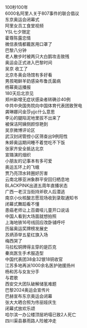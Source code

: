 100秒100年  
6000名阿里人关于807事件的联合倡议  
东京奥运会闭幕式  
阿里女员工食堂视频  
YSL七夕限定  
霍尊陈露恋情  
微信表情都戴医用口罩了  
巴黎八分钟  
老人散步时被两只大白鹅攻击致残  
奥运会正式进入巴黎时间  
吴京 收工了  
北京冬奥会场馆有多好看  
男孩喝鲜羊奶感染布鲁氏菌病  
杨幂奥运播报  
180天后北京见  
郑州新增无症状感染者转确诊40例  
中共中央国务院向中国体育代表团致贺电  
龚琳娜问金莎yjjc什么意思  
李沁的腿陷泥地里拔不出来了  
被保洁阿姨侧颜惊艳到  
吴京微博评论区  
武汉封闭管控小区筛查出9例阳性  
朱婷奥运期间睡不着觉吃不下饭  
张家齐安全抵达北京  
宣璐演的烟织  
小朋友的记事本有多可爱  
奥运五环上的飞蛾  
贾乃亮顶水转圈好厉害  
云南北移亚洲象群平安回归栖息地  
BLACKPINK出道五周年直播状态  
广西一老汉当街持斧砍人后潜逃  
南京小伙核酸志愿现场收到录取通知书  
闭幕式舞蹈看不懂  
患癌老师让上百聋哑儿童开口说话  
中国人看到大场面就想拍照  
上海地铁16号线回应改卧铺呼吁  
历届奥运奖牌榜发展史  
苏炳添举五星红旗入场  
梅西哭了  
马拉松铜牌得主穿的是匹克  
秦岚医生手术服造型  
中国代表团38金32银18铜收官  
江苏多地再派1000余名医护驰援扬州  
杨和苏与女友分手  
与君歌  
西安交大团队破解储氢难题  
巴黎2024奥运会宣传片  
巴赫宣布东京奥运会闭幕  
张大大晒合照为佟丽娅庆生  
闭幕式放欢乐颂  
哈尔滨一办公楼顶层坍塌已致2人死亡  
四川渠县暴雨路人险被冲走  
